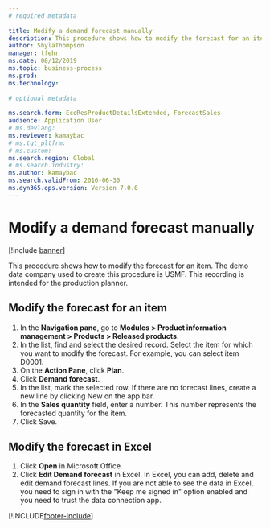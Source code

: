 ```yaml
--- 
# required metadata 
 
title: Modify a demand forecast manually
description: This procedure shows how to modify the forecast for an item. 
author: ShylaThompson
manager: tfehr 
ms.date: 08/12/2019
ms.topic: business-process 
ms.prod:  
ms.technology:  
 
# optional metadata 
 
ms.search.form: EcoResProductDetailsExtended, ForecastSales   
audience: Application User 
# ms.devlang:  
ms.reviewer: kamaybac
# ms.tgt_pltfrm:  
# ms.custom:  
ms.search.region: Global
# ms.search.industry: 
ms.author: kamaybac
ms.search.validFrom: 2016-06-30 
ms.dyn365.ops.version: Version 7.0.0 
---
```

# Modify a demand forecast manually

[!include [banner](../../includes/banner.md)]

This procedure shows how to modify the forecast for an item. The demo data company used to create this procedure is USMF. This recording is intended for the production planner. 


## Modify the forecast for an item
1. In the **Navigation pane**, go to **Modules > Product information management > Products > Released products**.
2. In the list, find and select the desired record. Select the item for which you want to modify the forecast. For example, you can select item D0001.  
3. On the **Action Pane**, click **Plan**.
4. Click **Demand forecast**.
5. In the list, mark the selected row. If there are no forecast lines, create a new line by clicking New on the app bar.  
6. In the **Sales quantity** field, enter a number. This number represents the forecasted quantity for the item.  
7. Click Save.

## Modify the forecast in Excel
1. Click **Open** in Microsoft Office.
2. Click **Edit Demand forecast** in Excel. In Excel, you can add, delete and edit demand forecast lines. If you are not able to see the data in Excel, you need to sign in with the "Keep me signed in" option enabled and you need to trust the data connection app.  



[!INCLUDE[footer-include](../../../includes/footer-banner.md)]